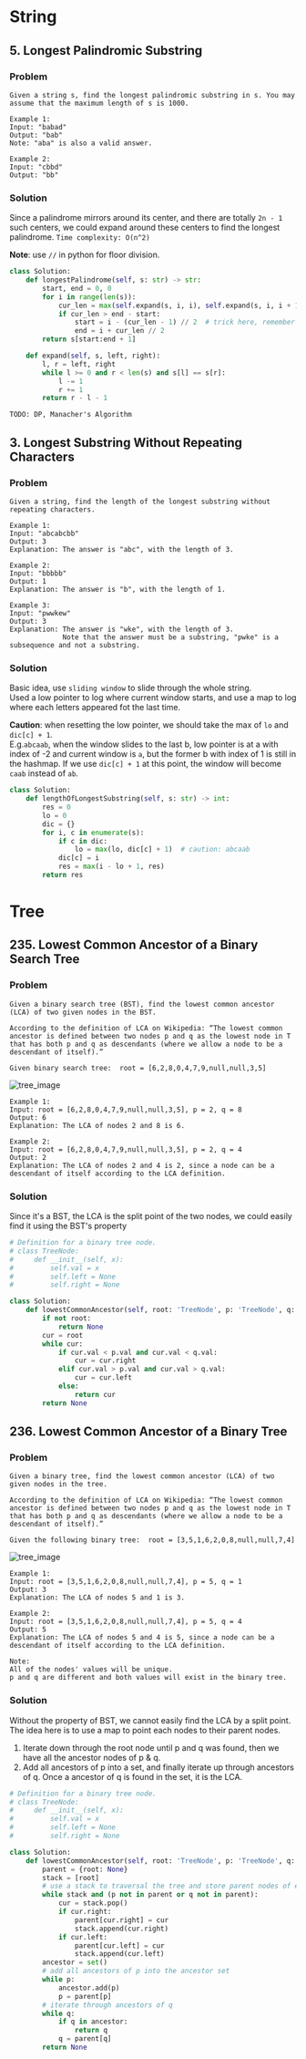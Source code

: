
# String

## 5. Longest Palindromic Substring
### Problem
```text
Given a string s, find the longest palindromic substring in s. You may assume that the maximum length of s is 1000.

Example 1:
Input: "babad"
Output: "bab"
Note: "aba" is also a valid answer.

Example 2:
Input: "cbbd"
Output: "bb"
```
### Solution
Since a palindrome mirrors around its center, and there are totally `2n - 1` such centers, we could expand around these centers to find the longest palindrome. `Time complexity: O(n^2)`  

**Note**: use `//` in python for floor division.
```python
class Solution:
    def longestPalindrome(self, s: str) -> str:
        start, end = 0, 0
        for i in range(len(s)):
            cur_len = max(self.expand(s, i, i), self.expand(s, i, i + 1))
            if cur_len > end - start:
                start = i - (cur_len - 1) // 2  # trick here, remember to -1 since it could expand at center of two char
                end = i + cur_len // 2
        return s[start:end + 1]

    def expand(self, s, left, right):
        l, r = left, right
        while l >= 0 and r < len(s) and s[l] == s[r]:
            l -= 1
            r += 1
        return r - l - 1
```
`TODO: DP, Manacher's Algorithm`

## 3. Longest Substring Without Repeating Characters
### Problem
```text
Given a string, find the length of the longest substring without repeating characters.

Example 1:
Input: "abcabcbb"
Output: 3 
Explanation: The answer is "abc", with the length of 3. 

Example 2:
Input: "bbbbb"
Output: 1
Explanation: The answer is "b", with the length of 1.

Example 3:
Input: "pwwkew"
Output: 3
Explanation: The answer is "wke", with the length of 3. 
             Note that the answer must be a substring, "pwke" is a subsequence and not a substring.
```
### Solution
Basic idea, use `sliding window` to slide through the whole string.   
Used a low pointer to log where current window starts, and use a map to log where each letters appeared fot the last time.  

**Caution**: when resetting the low pointer, we should take the max of `lo` and `dic[c] + 1`.  
E.g.`abcaab`, when the window slides to the last b, low pointer is at a with index of -2 and current window is `a`, but the former b with index of 1 is still in the hashmap. If we use `dic[c] + 1` at this point, the window will become `caab` instead of `ab`.
```python
class Solution:
    def lengthOfLongestSubstring(self, s: str) -> int:
        res = 0
        lo = 0
        dic = {}
        for i, c in enumerate(s):
            if c in dic:
                lo = max(lo, dic[c] + 1)  # caution: abcaab
            dic[c] = i
            res = max(i - lo + 1, res)
        return res
```

# Tree

## 235. Lowest Common Ancestor of a Binary Search Tree
### Problem
```textmate
Given a binary search tree (BST), find the lowest common ancestor (LCA) of two given nodes in the BST.

According to the definition of LCA on Wikipedia: “The lowest common ancestor is defined between two nodes p and q as the lowest node in T that has both p and q as descendants (where we allow a node to be a descendant of itself).”

Given binary search tree:  root = [6,2,8,0,4,7,9,null,null,3,5]
```
![tree_image](https://assets.leetcode.com/uploads/2018/12/14/binarysearchtree_improved.png)
```
Example 1:
Input: root = [6,2,8,0,4,7,9,null,null,3,5], p = 2, q = 8
Output: 6
Explanation: The LCA of nodes 2 and 8 is 6.

Example 2:
Input: root = [6,2,8,0,4,7,9,null,null,3,5], p = 2, q = 4
Output: 2
Explanation: The LCA of nodes 2 and 4 is 2, since a node can be a descendant of itself according to the LCA definition.
```
### Solution
Since it's a BST, the LCA is the split point of the two nodes, we could easily find it using the BST's property
```python
# Definition for a binary tree node.
# class TreeNode:
#     def __init__(self, x):
#         self.val = x
#         self.left = None
#         self.right = None

class Solution:
    def lowestCommonAncestor(self, root: 'TreeNode', p: 'TreeNode', q: 'TreeNode') -> 'TreeNode':
        if not root:
            return None
        cur = root
        while cur:
            if cur.val < p.val and cur.val < q.val:
                cur = cur.right
            elif cur.val > p.val and cur.val > q.val:
                cur = cur.left
            else:
                return cur
        return None
```

## 236. Lowest Common Ancestor of a Binary Tree
### Problem
```text
Given a binary tree, find the lowest common ancestor (LCA) of two given nodes in the tree.

According to the definition of LCA on Wikipedia: “The lowest common ancestor is defined between two nodes p and q as the lowest node in T that has both p and q as descendants (where we allow a node to be a descendant of itself).”

Given the following binary tree:  root = [3,5,1,6,2,0,8,null,null,7,4]
```
![tree_image](https://assets.leetcode.com/uploads/2018/12/14/binarytree.png)
```text
Example 1:
Input: root = [3,5,1,6,2,0,8,null,null,7,4], p = 5, q = 1
Output: 3
Explanation: The LCA of nodes 5 and 1 is 3.

Example 2:
Input: root = [3,5,1,6,2,0,8,null,null,7,4], p = 5, q = 4
Output: 5
Explanation: The LCA of nodes 5 and 4 is 5, since a node can be a descendant of itself according to the LCA definition.
 
Note:
All of the nodes' values will be unique.
p and q are different and both values will exist in the binary tree.
```
### Solution
Without the property of BST, we cannot easily find the LCA by a split point.  
The idea here is to use a map to point each nodes to their parent nodes.   
1. Iterate down through the root node until p and q was found, then we have all the ancestor nodes of p & q.   
2. Add all ancestors of p into a set, and finally iterate up through ancestors of q. Once a ancestor of q is found in the set, it is the LCA.
```python
# Definition for a binary tree node.
# class TreeNode:
#     def __init__(self, x):
#         self.val = x
#         self.left = None
#         self.right = None

class Solution:
    def lowestCommonAncestor(self, root: 'TreeNode', p: 'TreeNode', q: 'TreeNode') -> 'TreeNode':
        parent = {root: None}
        stack = [root]
        # use a stack to traversal the tree and store parent nodes of each nodes in the parent dict
        while stack and (p not in parent or q not in parent):
            cur = stack.pop()
            if cur.right:
                parent[cur.right] = cur
                stack.append(cur.right)
            if cur.left:
                parent[cur.left] = cur
                stack.append(cur.left)
        ancestor = set()
        # add all ancestors of p into the ancestor set
        while p:
            ancestor.add(p)
            p = parent[p]
        # iterate through ancestors of q
        while q:
            if q in ancestor:
                return q
            q = parent[q]
        return None
```